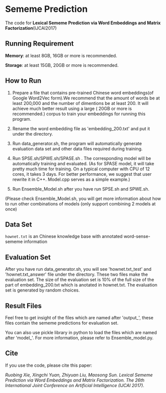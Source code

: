 # Sememe Prediction
The code for **Lexical Sememe Prediction via Word Embeddings and Matrix Factorization**(IJCAI2017)

## Running Requirement
**Memory**: at least 8GB, 16GB or more is recommended.

**Storage**: at least 15GB, 20GB or more is recommended. 

## How to Run
1. Prepare a file that contains pre-trained Chinese word embeddings(of Google Word2Vec form).We recommend that the amount of words be at least 200,000 and the number of dimentions be at least 200. It will achieve much better result using a large ( 20GB or more is recommended.) corpus to train your embeddings for running this program.

2. Rename the word embedding file as 'embedding_200.txt' and put it under the directory.

3. Run data_generator.sh, the program will automatically generate evaluation data set and other data files required during training.

4. Run SPSE.sh/SPWE.sh/SPASE.sh . The corresponding model will be automatically training and evaluated. 
(As for SPASE model, it will take pretty much time for training. On a typical computer with CPU of 12 cores, it takes 3 days. For better performance, we suggest that user rewrite it in C++. Model.cpp serves as a simple example.)

5. Run Ensemble_Model.sh after you have run SPSE.sh and SPWE.sh. 

(Please check Ensemble_Model.sh, you will get more information about how to run other combinations of models (only support combining 2 models at once)

## Data Set
``hownet.txt`` is an Chinese knowledge base with annotated word-sense-sememe information
 
## Evaluation Set
 After you have run data_generator.sh, you will see 'hownet.txt_test' and 'hownet.txt_answer' file under the directory. These two files make the evaluation set. The size of the evaluation set is 10% of the full size of the part of embedding_200.txt which is anotated in hownet.txt. The evaluation set is generated by random choices.

## Result Files
Feel free to get insight of the files which are named after 'output_', these files contain the sememe predictions for  evaluation set. 

You can also use pickle library in python to load the files which are named after 'model_'. For more information, please refer to Ensemble_model.py. 

## Cite
If you use the code, please cite this paper:

_Ruobing Xie, Xingchi Yuan, Zhiyuan Liu, Maosong Sun. Lexical Sememe Prediction via Word Embeddings and Matrix Factorization. The 26th International Joint Conference on Artificial Intelligence (IJCAI 2017)._






